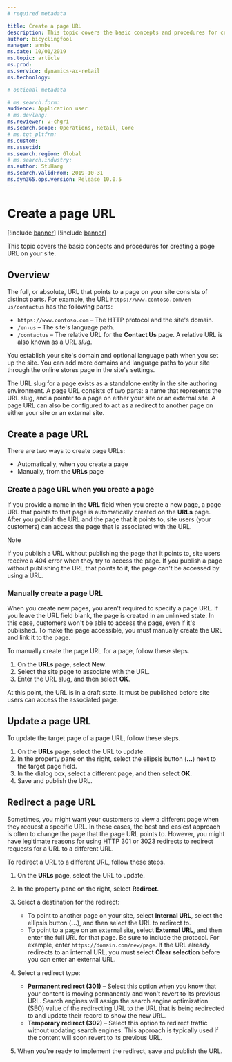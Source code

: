 ```yaml
---
# required metadata

title: Create a page URL
description: This topic covers the basic concepts and procedures for creating a page URL on your site.
author: bicyclingfool
manager: annbe
ms.date: 10/01/2019
ms.topic: article
ms.prod: 
ms.service: dynamics-ax-retail
ms.technology: 

# optional metadata

# ms.search.form: 
audience: Application user
# ms.devlang: 
ms.reviewer: v-chgri
ms.search.scope: Operations, Retail, Core
# ms.tgt_pltfrm: 
ms.custom: 
ms.assetid: 
ms.search.region: Global
# ms.search.industry: 
ms.author: StuHarg
ms.search.validFrom: 2019-10-31
ms.dyn365.ops.version: Release 10.0.5
---
```


# Create a page URL

[!include [banner](../includes/preview-banner.md)]
[!include [banner](../includes/banner.md)]

This topic covers the basic concepts and procedures for creating a page URL on your site.

## Overview

The full, or absolute, URL that points to a page on your site consists of distinct parts. For example, the URL `https://www.contoso.com/en-us/contactus` has the following parts:

- `https://www.contoso.com` – The HTTP protocol and the site's domain.
- `/en-us` – The site's language path.
- `/contactus` – The relative URL for the **Contact Us** page. A relative URL is also known as a URL *slug*.

You establish your site's domain and optional language path when you set up the site. You can add more domains and language paths to your site through the online stores page in the site's settings.

The URL slug for a page exists as a standalone entity in the site authoring environment. A page URL consists of two parts: a name that represents the URL slug, and a pointer to a page on either your site or an external site. A page URL can also be configured to act as a redirect to another page on either your site or an external site.

## Create a page URL

There are two ways to create page URLs:

- Automatically, when you create a page
- Manually, from the **URLs** page

### Create a page URL when you create a page

If you provide a name in the **URL** field when you create a new page, a page URL that points to that page is automatically created on the **URLs** page. After you publish the URL and the page that it points to, site users (your customers) can access the page that is associated with the URL.

> [!NOTE]
> If you publish a URL without publishing the page that it points to, site users receive a 404 error when they try to access the page. If you publish a page without publishing the URL that points to it, the page can't be accessed by using a URL.

### Manually create a page URL

When you create new pages, you aren't required to specify a page URL. If you leave the URL field blank, the page is created in an unlinked state. In this case, customers won't be able to access the page, even if it's published. To make the page accessible, you must manually create the URL and link it to the page.

To manually create the page URL for a page, follow these steps.

1. On the **URLs** page, select **New**.
1. Select the site page to associate with the URL.
1. Enter the URL slug, and then select **OK**.

At this point, the URL is in a draft state. It must be published before site users can access the associated page.

## Update a page URL

To update the target page of a page URL, follow these steps.

1. On the **URLs** page, select the URL to update.
1. In the property pane on the right, select the ellipsis button (**...**) next to the target page field.
1. In the dialog box, select a different page, and then select **OK**.
1. Save and publish the URL.

## Redirect a page URL

Sometimes, you might want your customers to view a different page when they request a specific URL. In these cases, the best and easiest approach is often to change the page that the page URL points to. However, you might have legitimate reasons for using HTTP 301 or 3023 redirects to redirect requests for a URL to a different URL.

To redirect a URL to a different URL, follow these steps.

1. On the **URLs** page, select the URL to update.
1. In the property pane on the right, select **Redirect**.
1. Select a destination for the redirect:

    - To point to another page on your site, select **Internal URL**, select the ellipsis button (**...**), and then select the URL to redirect to.
    - To point to a page on an external site, select **External URL**, and then enter the full URL for that page. Be sure to include the protocol. For example, enter `https://domain.com/new/page`. If the URL already redirects to an internal URL, you must select **Clear selection** before you can enter an external URL.

1. Select a redirect type:

    - **Permanent redirect (301)** – Select this option when you know that your content is moving permanently and won't revert to its previous URL. Search engines will assign the search engine optimization (SEO) value of the redirecting URL to the URL that is being redirected to and update their record to show the new URL. 
    - **Temporary redirect (302)** – Select this option to redirect traffic without updating search engines. This approach is typically used if the content will soon revert to its previous URL.

1. When you're ready to implement the redirect, save and publish the URL.
